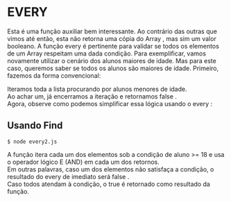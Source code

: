 # EVERY 

<p>
    Esta é uma função auxiliar bem interessante. Ao contrário das
    outras que vimos até então, esta não retorna uma cópia do Array ,
    mas sim um valor booleano.
    A função every é pertinente para validar se todos os elementos
    de um Array respeitam uma dada condição. Para exemplificar,
    vamos novamente utilizar o cenário dos alunos maiores de idade.
    Mas para este caso, queremos saber se todos os alunos são maiores
    de idade. Primeiro, fazemos da forma convencional:
<p>

<p>
    Iteramos toda a lista procurando por alunos menores de idade. </br>
    Ao achar um, já encerramos a iteração e retornamos false . </br>
    Agora, observe como podemos simplificar essa lógica usando o every :
<p>

## Usando Find

```
$ node every2.js
```

<p>
    A função itera cada um dos elementos sob a condição de aluno >= 18
    e usa o operador lógico E (AND) em cada
    um dos retornos. </br>Em outras palavras, caso um dos elementos não
    satisfaça a condição, o resultado do every de imediato será
    false . </br>Caso todos atendam à condição, o true é retornado
    como resultado da função.
</p>